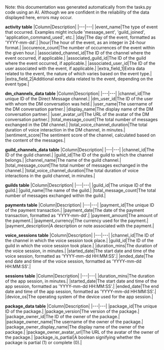 Note: this documentation was generated automatically from the tasks.py code using an AI. Although we are confident in the reliability of the data displayed here, errors may occur.


**activity table**
|Column|Description|
|---|---|
|event_name|The type of event that occurred. Examples might include 'message_sent', 'guild_joined', 'application_command_used', etc.|
|day|The day of the event, formatted as 'YYYY-mm-dd'.|
|hour|The hour of the event, as an integer in 24-hour format.|
|occurence_count|The number of occurrences of the event within the given hour.|
|associated_channel_id|The ID of the channel where the event occurred, if applicable.|
|associated_guild_id|The ID of the guild where the event occurred, if applicable.|
|associated_user_id|The ID of the user associated with the event, if applicable.|
|extra_field_1|Extra data related to the event, the nature of which varies based on the event type.|
|extra_field_2|Additional extra data related to the event, depending on the event type.|

**dm_channels_data table**
|Column|Description|
|---|---|
|channel_id|The unique ID of the Direct Message channel.|
|dm_user_id|The ID of the user with whom the DM conversation was held.|
|user_name|The username of the DM conversation partner.|
|display_name|The display name of the DM conversation partner.|
|user_avatar_url|The URL of the avatar of the DM conversation partner.|
|total_message_count|The total number of messages exchanged in the DM channel.|
|total_voice_channel_duration|The total duration of voice interaction in the DM channel, in minutes.|
|sentiment_score|The sentiment score of the channel, calculated based on the content of the messages.|

**guild_channels_data table**
|Column|Description|
|---|---|
|channel_id|The ID of the guild channel.|
|guild_id|The ID of the guild to which the channel belongs.|
|channel_name|The name of the guild channel.|
|total_message_count|The total number of messages exchanged in the channel.|
|total_voice_channel_duration|The total duration of voice interactions in the guild channel, in minutes.|

**guilds table**
|Column|Description|
|---|---|
|guild_id|The unique ID of the guild.|
|guild_name|The name of the guild.|
|total_message_count|The total number of messages exchanged within the guild.|

**payments table**
|Column|Description|
|---|---|
|payment_id|The unique ID of the payment transaction.|
|payment_date|The date of the payment transaction, formatted as 'YYYY-mm-dd'.|
|payment_amount|The amount of the payment.|
|payment_currency|The currency used for the payment.|
|payment_description|A description or note associated with the payment.|

**voice_sessions table**
|Column|Description|
|---|---|
|channel_id|The ID of the channel in which the voice session took place.|
|guild_id|The ID of the guild in which the voice session took place.|
|duration_mins|The duration of the voice session, in minutes.|
|started_date|The start date and time of the voice session, formatted as 'YYYY-mm-dd HH:MM:SS'.|
|ended_date|The end date and time of the voice session, formatted as 'YYYY-mm-dd HH:MM:SS'.|

**sessions table**
|Column|Description|
|---|---|
|duration_mins|The duration of the app session, in minutes.|
|started_date|The start date and time of the app session, formatted as 'YYYY-mm-dd HH:MM:SS'.|
|ended_date|The end date and time of the app session, formatted as 'YYYY-mm-dd HH:MM:SS'.|
|device_os|The operating system of the device used for the app session.|

**package_data table**
|Column|Description|
|---|---|
|package_id|The unique ID of the package.|
|package_version|The version of the package.|
|package_owner_id|The ID of the owner of the package.|
|package_owner_name|The username of the owner of the package.|
|package_owner_display_name|The display name of the owner of the package.|
|package_owner_avatar_url|The URL of the avatar of the owner of the package.|
|package_is_partial|A boolean signifying whether the package is partial (1) or complete (0).|